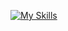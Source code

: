 
[![My Skills](https://skillicons.dev/icons?i=angular,react,django,python,bootstrap,ts,js,html,css,mongo,mysql)](https://skillicons.dev)
<!---
tobsailbot/tobsailbot is a ✨ special ✨ repository because its `README.md` (this file) appears on your GitHub profile.
You can click the Preview link to take a look at your changes.
--->
